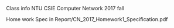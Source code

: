 Class info
NTU CSIE Computer Network 2017 fall

Home work Spec
in Report/CN\_2017\_Homework1_Specification.pdf